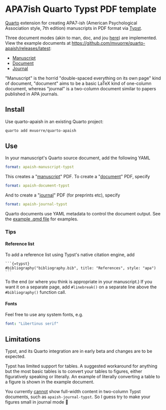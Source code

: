 # APA7ish Quarto Typst PDF template

[Quarto](https://quarto.org) extension for creating APA7-ish (American Psychological Association style, 7th edition) manuscripts in PDF format via [Typst](https://typst.app/docs).

Three document modes (akin to man, doc, and jou [here](https://mirror.lyrahosting.com/CTAN/macros/latex/contrib/apa7/apa7.pdf)) are implemented. View the example documents at <https://github.com/mvuorre/quarto-apaish/releases/latest>: 

- [Manuscript](https://github.com/mvuorre/quarto-apaish/releases/latest/download/example-manuscript.pdf)
- [Document](https://github.com/mvuorre/quarto-apaish/releases/latest/download/example-document.pdf)
- [Journal](https://github.com/mvuorre/quarto-apaish/releases/latest/download/example-journal.pdf)

"Manuscript" is the horrid "double-spaced everything on its own page" kind of document, "document" aims to be a basic LaTeX kind of one-column document, whereas "journal" is a two-column document similar to papers published in APA journals.

## Install

Use quarto-apaish in an existing Quarto project:

```bash
quarto add mvuorre/quarto-apaish
```

## Use

In your manuscript's Quarto source document, add the following YAML

```yaml
format: apaish-manuscript-typst
```

This creates a "[manuscript]((https://github.com/mvuorre/quarto-apaish/releases/latest/download/example-manuscript.pdf))" PDF. To create a "[document](https://github.com/mvuorre/quarto-apaish/releases/latest/download/example-document.pdf)" PDF, specify

```yaml
format: apaish-document-typst
```

And to create a "[journal](https://github.com/mvuorre/quarto-apaish/releases/latest/download/example-journal.pdf)" PDF (for preprints etc), specify

```yaml
format: apaish-journal-typst
```

Quarto documents use YAML metadata to control the document output. See the [example .qmd file](https://github.com/mvuorre/quarto-apaish/blob/main/example.qmd) for examples.

### Tips

#### Reference list

To add a reference list using Typst's native citation engine, add

````
```{=typst} 
#bibliography("bibliography.bib", title: "References", style: "apa")
```
````

To the end (or where you think is appropriate in your manuscript.) If you want it on a separate page, add `#linebreak()` on a separate line above the `#bibliography()` function call.

#### Fonts

Feel free to use any system fonts, e.g.

```yaml
font: "Libertinus serif"
```

## Limitations

Typst, and its Quarto integration are in early beta and changes are to be expected. 

Typst has limited support for tables. A suggested workaround for anything but the most basic tables is to convert your tables to figures, either figuratively speaking or literally. An example of literally converting a table to a figure is shown in the example document.

You currently [cannot](https://github.com/typst/typst/issues/2360) show full-width content in two-column Typst documents, such as `apaish-journal-typst`. So I guess try to make your figures small in journal mode 🤷
